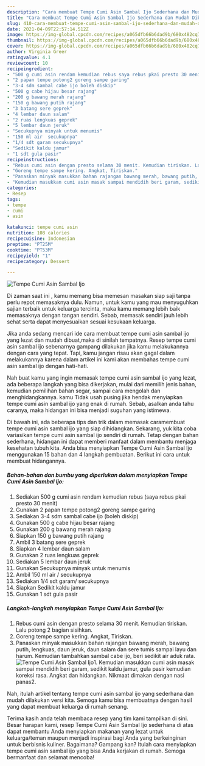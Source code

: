 ```yaml
---
description: "Cara membuat Tempe Cumi Asin Sambal Ijo Sederhana dan Mudah Dibuat"
title: "Cara membuat Tempe Cumi Asin Sambal Ijo Sederhana dan Mudah Dibuat"
slug: 410-cara-membuat-tempe-cumi-asin-sambal-ijo-sederhana-dan-mudah-dibuat
date: 2021-04-09T22:57:14.512Z
image: https://img-global.cpcdn.com/recipes/a065dfb66b6dad9b/680x482cq70/tempe-cumi-asin-sambal-ijo-foto-resep-utama.jpg
thumbnail: https://img-global.cpcdn.com/recipes/a065dfb66b6dad9b/680x482cq70/tempe-cumi-asin-sambal-ijo-foto-resep-utama.jpg
cover: https://img-global.cpcdn.com/recipes/a065dfb66b6dad9b/680x482cq70/tempe-cumi-asin-sambal-ijo-foto-resep-utama.jpg
author: Virginia Greer
ratingvalue: 4.1
reviewcount: 10
recipeingredient:
- "500 g cumi asin rendam kemudian rebus saya rebus pkai presto 30 menit"
- "2 papan tempe potong2 goreng sampe garing"
- "3-4 sdm sambal cabe ijo boleh diskip"
- "500 g cabe hijau besar rajang"
- "200 g bawang merah rajang"
- "150 g bawang putih rajang"
- "3 batang sere geprek"
- "4 lembar daun salam"
- "2 ruas lengkuas geprek"
- "5 lembar daun jeruk"
- "Secukupnya minyak untuk menumis"
- "150 ml air  secukupnya"
- "1/4 sdt garam secukupnya"
- "Sedikit kaldu jamur"
- "1 sdt gula pasir"
recipeinstructions:
- "Rebus cumi asin dengan presto selama 30 menit. Kemudian tiriskan. Lalu potong 2 bagian sisihkan."
- "Goreng tempe sampe kering. Angkat, Tiriskan."
- "Panaskan minyak masukkan bahan rajangan bawang merah, bawang putih, lengkuas, daun jeruk, daun salam dan sere tumis sampai layu dan harum. Kemudian tambahkan sambal cabe ijo, beri sedikit air aduk rata."
- "Kemudian masukkan cumi asin masak sampai mendidih beri garam, sedikit kaldu jamur, gula pasir kemudian koreksi rasa. Angkat dan hidangkan. Nikmaat dimakan dengan nasi panas2."
categories:
- Resep
tags:
- tempe
- cumi
- asin

katakunci: tempe cumi asin 
nutrition: 108 calories
recipecuisine: Indonesian
preptime: "PT25M"
cooktime: "PT53M"
recipeyield: "1"
recipecategory: Dessert

---
```



![Tempe Cumi Asin Sambal Ijo](https://img-global.cpcdn.com/recipes/a065dfb66b6dad9b/680x482cq70/tempe-cumi-asin-sambal-ijo-foto-resep-utama.jpg)

Di zaman  saat ini , kamu memang bisa memesan masakan siap saji tanpa perlu repot memasaknya dulu. Namun, untuk kamu yang mau menyuguhkan sajian terbaik untuk keluarga tercinta, maka kamu memang lebih baik memasaknya dengan tangan sendiri. Sebab, memasak sendiri jauh lebih sehat serta dapat menyesuaikan sesuai kesukaan keluarga.

Jika anda sedang mencari ide cara membuat tempe cumi asin sambal ijo yang lezat dan mudah dibuat,maka di sinilah tempatnya. Resep tempe cumi asin sambal ijo  sebenarnya gampang dilakukan jika kamu melakukannya dengan cara yang tepat. Tapi, kamu jangan risau akan gagal dalam melakukannya 
karena dalam artikel ini kami akan membahas tempe cumi asin sambal ijo dengan hati-hati.  



Nah buat kamu yang ingin memasak tempe cumi asin sambal ijo yang lezat, ada beberapa langkah yang bisa dikerjakan, mulai dari memilih jenis bahan, kemudian pemilihan bahan segar, sampai cara mengolah dan menghidangkannya. kamu Tidak usah pusing jika hendak menyiapkan tempe cumi asin sambal ijo yang enak di rumah. Sebab, asalkan anda  tahu caranya, maka hidangan ini bisa menjadi suguhan yang istimewa.

Di bawah ini, ada beberapa tips dan trik dalam memasak caramembuat tempe cumi asin sambal ijo yang siap dihidangkan. Sekarang, yuk kita coba variasikan tempe cumi asin sambal ijo sendiri di rumah. Tetap dengan bahan sederhana, hidangan ini dapat memberi manfaat dalam membantu menjaga kesehatan tubuh kita. Anda bisa menyiapkan Tempe Cumi Asin Sambal Ijo menggunakan 15 bahan dan 4 langkah pembuatan. Berikut ini cara untuk membuat hidangannya.

<!--inarticleads1-->

##### Bahan-bahan dan bumbu yang diperlukan dalam menyiapkan Tempe Cumi Asin Sambal Ijo:

1. Sediakan 500 g cumi asin rendam kemudian rebus (saya rebus pkai presto 30 menit)
1. Gunakan 2 papan tempe potong2 goreng sampe garing
1. Sediakan 3-4 sdm sambal cabe ijo (boleh diskip)
1. Gunakan 500 g cabe hijau besar rajang
1. Gunakan 200 g bawang merah rajang
1. Siapkan 150 g bawang putih rajang
1. Ambil 3 batang sere geprek
1. Siapkan 4 lembar daun salam
1. Gunakan 2 ruas lengkuas geprek
1. Sediakan 5 lembar daun jeruk
1. Gunakan Secukupnya minyak untuk menumis
1. Ambil 150 ml air / secukupnya
1. Sediakan 1/4 sdt garam/ secukupnya
1. Siapkan Sedikit kaldu jamur
1. Gunakan 1 sdt gula pasir




<!--inarticleads2-->

##### Langkah-langkah menyiapkan Tempe Cumi Asin Sambal Ijo:

1. Rebus cumi asin dengan presto selama 30 menit. Kemudian tiriskan. Lalu potong 2 bagian sisihkan.
1. Goreng tempe sampe kering. Angkat, Tiriskan.
1. Panaskan minyak masukkan bahan rajangan bawang merah, bawang putih, lengkuas, daun jeruk, daun salam dan sere tumis sampai layu dan harum. Kemudian tambahkan sambal cabe ijo, beri sedikit air aduk rata.
<img src="//assets-global.cpcdn.com/assets/icons/button_play-2c75c40dde080a61004c1f40b05d8f140eaff45d7e9e6481dc71c63d2e7c4909.png" alt="Tempe Cumi Asin Sambal Ijo">1. Kemudian masukkan cumi asin masak sampai mendidih beri garam, sedikit kaldu jamur, gula pasir kemudian koreksi rasa. Angkat dan hidangkan. Nikmaat dimakan dengan nasi panas2.




Nah, itulah artikel tentang  tempe cumi asin sambal ijo  yang sederhana dan mudah dilakukan versi kita. Semoga kamu bisa membuatnya dengan hasil yang dapat membuat keluarga di rumah senang. 

Terima kasih anda telah membaca resep yang tim kami tampilkan di sini. Besar harapan kami, resep  Tempe Cumi Asin Sambal Ijo sederhana di atas dapat membantu Anda menyiapkan makanan yang lezat untuk keluarga/teman maupun menjadi inspirasi bagi Anda yang berkeinginan untuk berbisnis kuliner. Bagaimana? Gampang kan? Itulah cara menyiapkan tempe cumi asin sambal ijo yang bisa Anda kerjakan di rumah. Semoga bermanfaat dan selamat mencoba!

